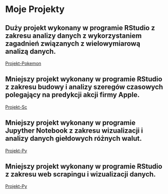 # Moje Projekty
 
## Duży projekt wykonany w programie RStudio z zakresu analizy danych z wykorzystaniem zagadnień związanych z wielowymiarową analizą danych.
 
[Projekt-Pokemon](https://alflermilosz.github.io/Moje-Projekty/Projekt-Pokemony/Projekt.html)

## Mniejszy projekt wykonany w programie RStudio z zakresu budowy i analizy szeregów czasowych polegający na predykcji akcji firmy Apple.

[Projekt-Sc](https://alflermilosz.github.io/Moje-Projekty/Projekt-Szeregi-Czasowe/Projekt.html)

## Mniejszy projekt wykonany w programie Jupyther Notebook z zakresu wizualizacji i analizy danych giełdowych różnych walut.

[Projekt-Py](https://alflermilosz.github.io/Moje-Projekty/Projekt-Python/Projekt-1.html)

## Mniejszy projekt wykonany w programie RStudio z zakresu web scrapingu i wizualizacji danych.

[Projekt-Py](https://alflermilosz.github.io/Moje-Projekty/Projekt-WD/Projekt2.html)
